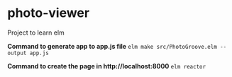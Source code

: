 # photo-viewer
Project to learn elm

**Command to generate app to app.js file**
```elm make src/PhotoGroove.elm --output app.js```

**Command to create the page in http://localhost:8000**
```elm reactor``` 
